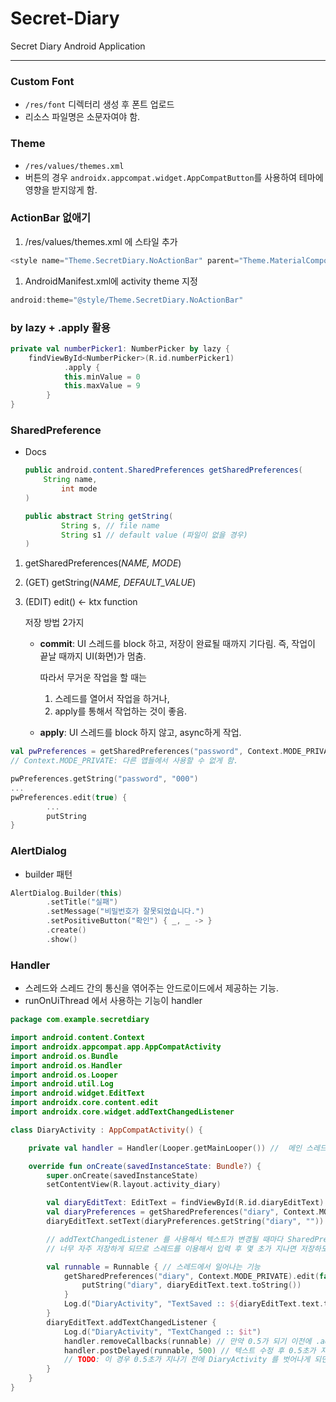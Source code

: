 # Secret-Diary
Secret Diary Android Application

---

### Custom Font

- `/res/font` 디렉터리 생성 후 폰트 업로드
- 리소스 파일명은 소문자여야 함.

### Theme

- `/res/values/themes.xml`
- 버튼의 경우 `androidx.appcompat.widget.AppCompatButton`를 사용하여 테마에 영향을 받지않게 함.

### ActionBar 없애기

1. /res/values/themes.xml 에 스타일 추가

```kotlin
<style name="Theme.SecretDiary.NoActionBar" parent="Theme.MaterialComponents.DayNight.NoActionBar"/>
```

1. AndroidManifest.xml에 activity theme 지정

```kotlin
android:theme="@style/Theme.SecretDiary.NoActionBar"
```

### by lazy + .apply 활용

```kotlin
private val numberPicker1: NumberPicker by lazy {
    findViewById<NumberPicker>(R.id.numberPicker1)
		    .apply {
            this.minValue = 0
            this.maxValue = 9
        }
}
```

### SharedPreference

- Docs
    
    ```java
    public android.content.SharedPreferences getSharedPreferences(
        String name,
    		int mode
    )
    ```
    
    ```java
    public abstract String getString(
    		String s, // file name
    		String s1 // default value (파일이 없을 경우)
    )
    ```
    
1. getSharedPreferences(*NAME, MODE*)
2. (GET) getString(*NAME, DEFAULT_VALUE*)
3. (EDIT) edit() ← ktx function
    
    저장 방법 2가지
    
    - **commit**: UI 스레드를 block 하고, 저장이 완료될 때까지 기다림. 즉, 작업이 끝날 때까지 UI(화면)가 멈춤.
        
        따라서 무거운 작업을 할 때는
        
        1. 스레드를 열어서 작업을 하거나,
        2. apply를 통해서 작업하는 것이 좋음.
    - **apply**: UI 스레드를 block 하지 않고, async하게 작업.

```kotlin
val pwPreferences = getSharedPreferences("password", Context.MODE_PRIVATE)
// Context.MODE_PRIVATE: 다른 앱들에서 사용할 수 없게 함.

pwPreferences.getString("password", "000")
...
pwPreferences.edit(true) {
		...
		putString
}
```

### AlertDialog

- builder 패턴

```kotlin
AlertDialog.Builder(this)
		.setTitle("실패")
		.setMessage("비밀번호가 잘못되었습니다.")
		.setPositiveButton("확인") { _, _ -> }
		.create()
		.show()
```

### Handler

- 스레드와 스레드 간의 통신을 엮어주는 안드로이드에서 제공하는 기능.
- runOnUiThread 에서 사용하는 기능이 handler

```kotlin
package com.example.secretdiary

import android.content.Context
import androidx.appcompat.app.AppCompatActivity
import android.os.Bundle
import android.os.Handler
import android.os.Looper
import android.util.Log
import android.widget.EditText
import androidx.core.content.edit
import androidx.core.widget.addTextChangedListener

class DiaryActivity : AppCompatActivity() {

    private val handler = Handler(Looper.getMainLooper()) //  메인 스레드에 연결된 핸들러

    override fun onCreate(savedInstanceState: Bundle?) {
        super.onCreate(savedInstanceState)
        setContentView(R.layout.activity_diary)

        val diaryEditText: EditText = findViewById(R.id.diaryEditText)
        val diaryPreferences = getSharedPreferences("diary", Context.MODE_PRIVATE)
        diaryEditText.setText(diaryPreferences.getString("diary", ""))

        // addTextChangedListener 를 사용해서 텍스트가 변경될 때마다 SharedPreferences 에 저장할 수 있으나,
        // 너무 자주 저장하게 되므로 스레드를 이용해서 입력 후 몇 초가 지나면 저장하도록 구현한다.

        val runnable = Runnable { // 스레드에서 일어나는 기능
            getSharedPreferences("diary", Context.MODE_PRIVATE).edit(false) {
                putString("diary", diaryEditText.text.toString())
            }
            Log.d("DiaryActivity", "TextSaved :: ${diaryEditText.text.toString()}")
        }
        diaryEditText.addTextChangedListener {
            Log.d("DiaryActivity", "TextChanged :: $it")
            handler.removeCallbacks(runnable) // 만약 0.5가 되기 이전에 .addTextChangedListener 가 호출되면 0.5초 딜레이를 초기화한다.
            handler.postDelayed(runnable, 500) // 텍스트 수정 후 0.5초가 지나면 SharedPreferences 에 저장된다. 
            // TODO: 이 경우 0.5초가 지나기 전에 DiaryActivity 를 벗어나게 되면 저장하지 않게 된다.
        }
    }
}
```
